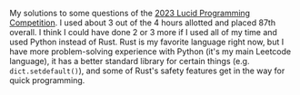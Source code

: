 My solutions to some questions of the [2023 Lucid Programming Competition](https://www.hackerrank.com/lpc-2023). I used about 3 out of the 4 hours allotted and placed 87th overall. I think I could have done 2 or 3 more if I used all of my time and used Python instead of Rust. Rust is my favorite language right now, but I have more problem-solving experience with Python (it's my main Leetcode language), it has a better standard library for certain things (e.g. `dict.setdefault()`), and some of Rust's safety features get in the way for quick programming.
